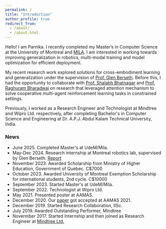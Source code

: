 ```yaml
---
permalink: /
title: "Introduction"
author_profile: true
redirect_from: 
  - /about/
  - /about.html
---
```


Hello! I am Parnika. I recently completed my Master’s in Computer Science at the University of Montreal and [MILA](https://mila.quebec/en). I am interested in working towards improving generalization in robotics, multi-modal training and model optimization for efficient deployment. 

My recent research work explored solutions for cross-embodiment learning and generalization under the supervision of [Prof. Glen Berseth](https://neo-x.github.io). Before this, I had the opportunity to collaborate with [Prof. Shalabh Bhatnagar](https://www.csa.iisc.ac.in/~shalabh/) and [Prof. Raghuram Bharadwaj](https://www.iiitb.ac.in/faculty/raghuram-bharadwaj) on research that leveraged attention mechanism to solve cooperative multi-agent reinforcement learning tasks in constrained settings. 

Previously, I worked as a Research Engineer and Technologist at Mindtree and Wipro Ltd. respectively, after completing Bachelor's in Computer Science and Engineering at Dr. A.P.J. Abdul Kalam Technical University, India. 

### News

* June 2025. Completed Master's at UdeM/Mila.
* May-Dec 2024. Research internship at Montreal robotics lab, supervised by Glen Berseth. [Report]()
* November 2023. Awarded Scholarship from Ministry of Higher Education, Government of Quebec. C$7000
* October 2023. Awarded University of Montreal Exemption Scholarship for international students, 2nd cycle. C$10000
* September 2023. Started Master's at UdeM/Mila.
* September 2022. Technologist at Wipro Ltd.
* May 2021. Presented poster at AAMAS.
* December 2020. Our [paper](https://arxiv.org/pdf/2101.02349) got accepted at AAMAS 2021.
* December 2019. Started Research Collaboration, IISc.
* July 2019. Awarded Outstanding Performer, Mindtree
* Novermber 2017. Started Internship and then joined as Research Engineer at [Mindtree Ltd.](https://www.ltimindtree.com)
  

